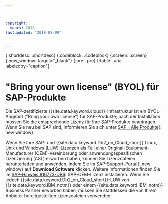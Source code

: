 ```yaml
---



copyright:
  years: 2018
lastupdated: "2018-08-09"


---
```


{:shortdesc: .shortdesc}
{:codeblock: .codeblock}
{:screen: .screen}
{:new_window: target="_blank"}
{:pre: .pre}
{:table: .aria-labeledby="caption"}


# "Bring your own license" (BYOL) für SAP-Produkte

Die SAP-zertifizierte {{site.data.keyword.cloud}}-Infrastruktur ist ein BYOL-Angebot ("Bring your own license") für SAP-Produkte; nach der Installation müssen Sie die entsprechende Lizenz für Ihre SAP-Produkte beantragen. Wenn Sie neu bei SAP sind, informieren Sie sich unter [SAP - Alle Produkte](https://www.sap.com/products.html){: new window}.

Wenn Sie Ihre SAP- und {{site.data.keyword.Db2_on_Cloud_short}} Linux, Unix und Windows (LUW)-Lizenzen als Teil einer Original-Equipment-Manufacturer (OEM)-Vereinbarung oder anwendungsspezifischen Lizenzierung (ASL) erworben haben, können Sie Lizenzdateien herunterladen und anwenden, indem Sie im [SAP-Support-Portal](https://support.sap.com/en/index.html){: new window} auf **Download Software** klicken. Weitere Informationen finden Sie im [SAP-Hinweis 816773-DB6](https://launchpad.support.sap.com/#/notes/816773): SAP-OEM-Lizenz installieren. Wenn Sie jedoch {{site.data.keyword.Db2_on_Cloud_short}}-LUW von {{site.data.keyword.IBM_notm}} oder einem {{site.data.keyword.IBM_notm}} Business Partner erworben haben, müssen Sie stattdessen die von Ihrem Anbieter bereitgestellten Lizenzdateien verwenden.
